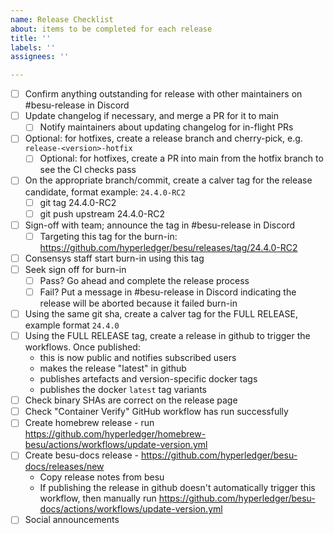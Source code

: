 ```yaml
---
name: Release Checklist
about: items to be completed for each release
title: ''
labels: ''
assignees: ''

---
```


- [ ] Confirm anything outstanding for release with other maintainers on #besu-release in Discord
- [ ] Update changelog if necessary, and merge a PR for it to main
  - [ ] Notify maintainers about updating changelog for in-flight PRs 
- [ ] Optional: for hotfixes, create a release branch and cherry-pick, e.g. `release-<version>-hotfix`
  - [ ] Optional: for hotfixes, create a PR into main from the hotfix branch to see the CI checks pass
- [ ] On the appropriate branch/commit, create a calver tag for the release candidate, format example: `24.4.0-RC2`
  - [ ] git tag 24.4.0-RC2
  - [ ] git push upstream 24.4.0-RC2
- [ ] Sign-off with team; announce the tag in #besu-release in Discord
  - [ ] Targeting this tag for the burn-in: https://github.com/hyperledger/besu/releases/tag/24.4.0-RC2
- [ ] Consensys staff start burn-in using this tag
- [ ] Seek sign off for burn-in
  - [ ] Pass? Go ahead and complete the release process
  - [ ] Fail? Put a message in #besu-release in Discord indicating the release will be aborted because it failed burn-in 
- [ ] Using the same git sha, create a calver tag for the FULL RELEASE, example format `24.4.0`
- [ ] Using the FULL RELEASE tag, create a release in github to trigger the workflows. Once published:
    - this is now public and notifies subscribed users
    - makes the release "latest" in github
    - publishes artefacts and version-specific docker tags
    - publishes the docker `latest` tag variants
- [ ] Check binary SHAs are correct on the release page
- [ ] Check "Container Verify" GitHub workflow has run successfully
- [ ] Create homebrew release - run https://github.com/hyperledger/homebrew-besu/actions/workflows/update-version.yml
- [ ] Create besu-docs release - https://github.com/hyperledger/besu-docs/releases/new
   - Copy release notes from besu
   - If publishing the release in github doesn't automatically trigger this workflow, then manually run https://github.com/hyperledger/besu-docs/actions/workflows/update-version.yml
- [ ] Social announcements
